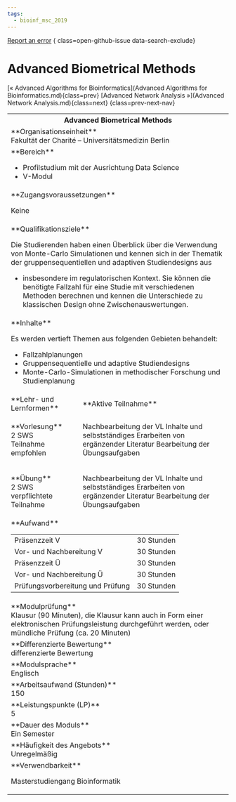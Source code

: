 ```yaml
---
tags:
  - bioinf_msc_2019
---
```

[Report an error](https://github.com/SGSSGene/FUB-SUP/issues/new?title=Error%20in%20%22Advanced%20Biometrical%20Methods%22&body=There%20seems%20to%20be%20an%20error%20in%20module%20%22Advanced%20Biometrical%20Methods%22%2E%0A%0A%3CDescribe%20here%20a%20slightly%20more%20detailed%20description%20of%20what%20is%20wrong%3E&labels=bug)
{ class=open-github-issue data-search-exclude}

# Advanced Biometrical Methods

[« Advanced Algorithms for Bioinformatics](Advanced Algorithms for Bioinformatics.md){class=prev}
[Advanced Network Analysis »](Advanced Network Analysis.md){class=next}
{class=prev-next-nav}

<table markdown id="moduledesc">
<tr markdown class="moduledesc_head"><th colspan="2">Advanced Biometrical Methods </th></tr>
<tr markdown><td colspan="2">**Organisationseinheit**   <br>Fakultät der Charité – Universitätsmedizin Berlin</td></tr>

<tr markdown><td colspan="2">**Bereich**<br>


- Profilstudium mit der Ausrichtung Data Science
- V-Modul

</td></tr>

<tr markdown><td colspan="2">**Zugangsvoraussetzungen** <br>

Keine


</td></tr>
<tr markdown><td colspan="2">**Qualifikationsziele**    <br>

Die Studierenden haben einen Überblick über die Verwendung von Monte-Carlo
Simulationen und kennen sich in der Thematik der gruppensequentiellen und
adaptiven Studiendesigns aus

- insbesondere im regulatorischen Kontext. Sie können die benötigte Fallzahl
  für eine Studie mit verschiedenen Methoden berechnen und kennen die
  Unterschiede zu klassischen Design ohne Zwischenauswertungen.


</td></tr>
<tr markdown><td colspan="2">**Inhalte**                <br>

Es werden vertieft Themen aus folgenden Gebieten behandelt:

- Fallzahlplanungen
- Gruppensequentielle und adaptive Studiendesigns
- Monte-Carlo-Simulationen in methodischer Forschung und Studienplanung


</td></tr>

<tr markdown><td>**Lehr- und Lernformen**</td><td>**Aktive Teilnahme**</td></tr>
<tr markdown><td> **Vorlesung** <br>2 SWS <br> Teilnahme empfohlen</td><td>

Nachbearbeitung der VL Inhalte und selbstständiges Erarbeiten von ergänzender Literatur
Bearbeitung der Übungsaufgaben
</td></tr>
<tr markdown><td> **Übung** <br>2 SWS <br> verpflichtete Teilnahme</td><td>

Nachbearbeitung der VL Inhalte und selbstständiges Erarbeiten von ergänzender Literatur
Bearbeitung der Übungsaufgaben
</td></tr>
<tr markdown><td colspan="2">**Aufwand**                <br>
<table class="aufwand_table">
<tr><td>Präsenzzeit V</td><td>30 Stunden</td></tr>
<tr><td>Vor- und Nachbereitung V</td><td>30 Stunden</td></tr>
<tr><td>Präsenzzeit Ü</td><td>30 Stunden</td></tr>
<tr><td>Vor- und Nachbereitung Ü</td><td>30 Stunden</td></tr>
<tr><td>Prüfungsvorbereitung und Prüfung</td><td>30 Stunden</td></tr>
</table>

</td></tr>
<tr markdown><td colspan="2">**Modulprüfung**             <br>Klausur (90 Minuten), die Klausur kann auch in Form einer elektronischen
Prüfungsleistung durchgeführt werden, oder mündliche Prüfung (ca. 20
Minuten)


</td></tr>
<tr markdown><td colspan="2">**Differenzierte Bewertung** <br>differenzierte Bewertung

</td></tr>
<tr markdown><td colspan="2">**Modulsprache**             <br>Englisch</td></tr>
<tr markdown><td colspan="2">**Arbeitsaufwand (Stunden)** <br>150</td></tr>
<tr markdown><td colspan="2">**Leistungspunkte (LP)**     <br>5</td></tr>
<tr markdown><td colspan="2">**Dauer des Moduls**         <br>Ein Semester</td></tr>
<tr markdown><td colspan="2">**Häufigkeit des Angebots**  <br>Unregelmäßig</td></tr>
<tr markdown><td colspan="2">**Verwendbarkeit**           <br>

Masterstudiengang Bioinformatik


</td></tr>

</table>
